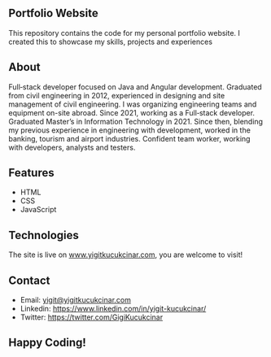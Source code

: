 ## Portfolio Website
This repository contains the code for my personal portfolio website. I created this to showcase my skills, projects and experiences

## About
Full‐stack developer focused on Java and Angular development. Graduated from civil engineering in 2012, experienced in designing and site management of civil engineering. I was organizing engineering teams and equipment on-site abroad.
Since 2021, working as a Full‐stack developer. Graduated Master’s in Information Technology in 2021. Since then, blending my previous experience in engineering with development, worked in the banking, tourism and airport industries. Confident team worker, working with developers, analysts and testers.

## Features
- HTML
- CSS
- JavaScript

## Technologies
The site is live on www.yigitkucukcinar.com, you are welcome to visit!

## Contact
- Email: yigit@yigitkucukcinar.com
- Linkedin: https://www.linkedin.com/in/yigit-kucukcinar/
- Twitter: https://twitter.com/GigiKucukcinar

## Happy Coding!
